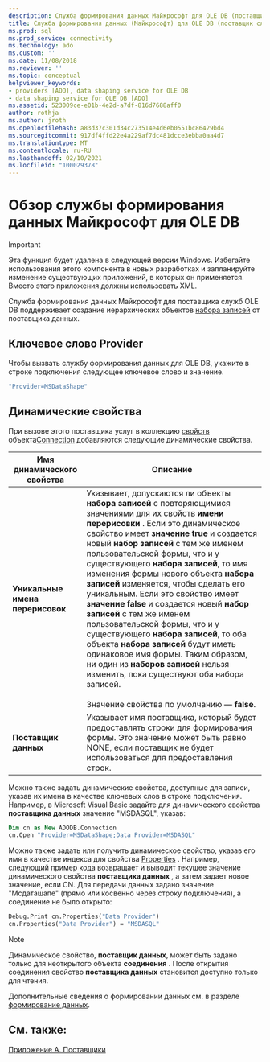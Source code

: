 ```yaml
---
description: Служба формирования данных Майкрософт для OLE DB (поставщик служб ADO)
title: Служба формирования данных (Майкрософт) для OLE DB (поставщик служб ADO) | Документация Майкрософт
ms.prod: sql
ms.prod_service: connectivity
ms.technology: ado
ms.custom: ''
ms.date: 11/08/2018
ms.reviewer: ''
ms.topic: conceptual
helpviewer_keywords:
- providers [ADO], data shaping service for OLE DB
- data shaping service for OLE DB [ADO]
ms.assetid: 523009ce-e01b-4e2d-a7df-816d7688aff0
author: rothja
ms.author: jroth
ms.openlocfilehash: a83d37c301d34c273514e4d6eb0551bc86429bd4
ms.sourcegitcommit: 917df4ffd22e4a229af7dc481dcce3ebba0aa4d7
ms.translationtype: MT
ms.contentlocale: ru-RU
ms.lasthandoff: 02/10/2021
ms.locfileid: "100029378"
---
```

# <a name="microsoft-data-shaping-service-for-ole-db-overview"></a>Обзор службы формирования данных Майкрософт для OLE DB
> [!IMPORTANT]
>  Эта функция будет удалена в следующей версии Windows. Избегайте использования этого компонента в новых разработках и запланируйте изменение существующих приложений, в которых он применяется. Вместо этого приложения должны использовать XML.

 Служба формирования данных Майкрософт для поставщика служб OLE DB поддерживает создание иерархических объектов [набора записей](../../reference/ado-api/recordset-object-ado.md) от поставщика данных.

## <a name="provider-keyword"></a>Ключевое слово Provider
 Чтобы вызвать службу формирования данных для OLE DB, укажите в строке подключения следующее ключевое слово и значение.

```vb
"Provider=MSDataShape"
```

## <a name="dynamic-properties"></a>Динамические свойства
 При вызове этого поставщика услуг в коллекцию [свойств](../../reference/ado-api/properties-collection-ado.md) объекта[Connection](../../reference/ado-api/connection-object-ado.md) добавляются следующие динамические свойства.

|Имя динамического свойства|Описание|
|---------------------------|-----------------|
|**Уникальные имена перерисовок**|Указывает, допускаются ли объекты **набора записей** с повторяющимися значениями для их свойств **имени перерисовки** . Если это динамическое свойство имеет **значение true** и создается новый **набор записей** с тем же именем пользовательской формы, что и у существующего **набора записей**, то имя изменения формы нового объекта **набора записей** изменяется, чтобы сделать его уникальным. Если это свойство имеет **значение false** и создается новый **набор записей** с тем же именем пользовательской формы, что и у существующего **набора записей**, то оба объекта **набора записей** будут иметь одинаковое имя формы. Таким образом, ни один из **наборов записей** нельзя изменить, пока существуют оба набора записей.<br /><br /> Значение свойства по умолчанию — **false**.|
|**Поставщик данных**|Указывает имя поставщика, который будет предоставлять строки для формирования формы. Это значение может быть равно NONE, если поставщик не будет использоваться для предоставления строк.|

 Можно также задать динамические свойства, доступные для записи, указав их имена в качестве ключевых слов в строке подключения. Например, в Microsoft Visual Basic задайте для динамического свойства **поставщика данных** значение "MSDASQL", указав:

```vb
Dim cn as New ADODB.Connection
cn.Open "Provider=MSDataShape;Data Provider=MSDASQL"
```

 Можно также задать или получить динамическое свойство, указав его имя в качестве индекса для свойства [Properties](../../reference/ado-api/properties-collection-ado.md) . Например, следующий пример кода возвращает и выводит текущее значение динамического свойства **поставщика данных** , а затем задает новое значение, если CN. Для передачи данных задано значение "Мсдаташапе" (прямо или косвенно через строку подключения), а соединение не было открыто:

```vb
Debug.Print cn.Properties("Data Provider")
cn.Properties("Data Provider") = "MSDASQL"
```

> [!NOTE]
>  Динамическое свойство, **поставщик данных**, может быть задано только для неоткрытого объекта **соединения** . После открытия соединения свойство **поставщика данных** становится доступно только для чтения.

 Дополнительные сведения о формировании данных см. в разделе [формирование данных](../data/data-shaping-overview.md).

## <a name="see-also"></a>См. также:
 [Приложение А. Поставщики](./appendix-a-providers.md)